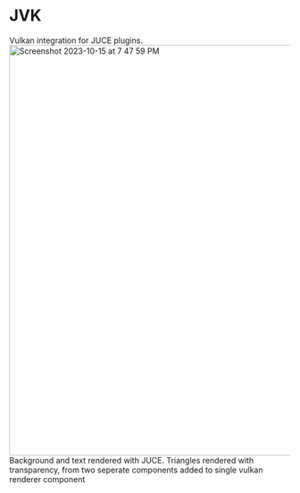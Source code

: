 # JVK
 Vulkan integration for JUCE plugins.
 <img width="734" alt="Screenshot 2023-10-15 at 7 47 59 PM" src="https://github.com/ZGgof1999/JVK/assets/9949963/ebb0b266-1a13-44ed-915c-b1e1c8e46d7b">
 Background and text rendered with JUCE.
 Triangles rendered with transparency, from two seperate components added to single vulkan renderer component
